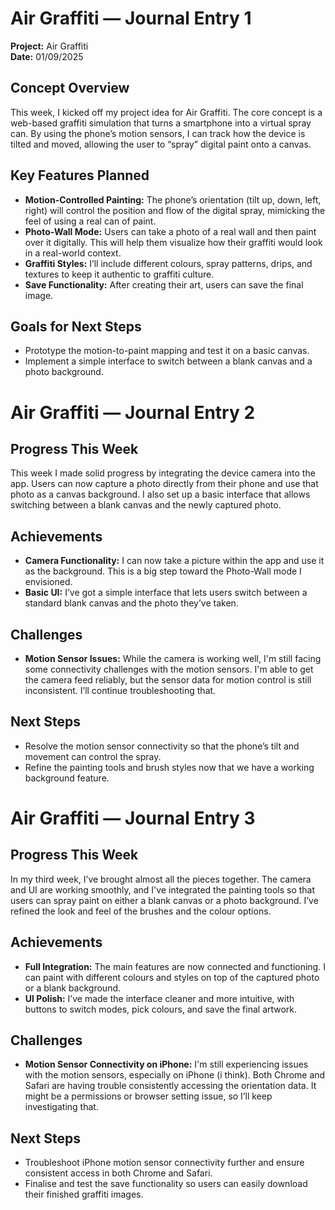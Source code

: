 # Air Graffiti — Journal Entry 1

**Project:** Air Graffiti  
**Date:** 01/09/2025

## Concept Overview

This week, I kicked off my project idea for Air Graffiti. The core concept is a web-based graffiti simulation that turns a smartphone into a virtual spray can. By using the phone’s motion sensors, I can track how the device is tilted and moved, allowing the user to “spray” digital paint onto a canvas.

## Key Features Planned

- **Motion-Controlled Painting:** The phone’s orientation (tilt up, down, left, right) will control the position and flow of the digital spray, mimicking the feel of using a real can of paint.
- **Photo-Wall Mode:** Users can take a photo of a real wall and then paint over it digitally. This will help them visualize how their graffiti would look in a real-world context.
- **Graffiti Styles:** I’ll include different colours, spray patterns, drips, and textures to keep it authentic to graffiti culture.
- **Save Functionality:** After creating their art, users can save the final image.

## Goals for Next Steps

- Prototype the motion-to-paint mapping and test it on a basic canvas.
- Implement a simple interface to switch between a blank canvas and a photo background.





# Air Graffiti — Journal Entry 2

## Progress This Week

This week I made solid progress by integrating the device camera into the app. Users can now capture a photo directly from their phone and use that photo as a canvas background. I also set up a basic interface that allows switching between a blank canvas and the newly captured photo.

## Achievements

- **Camera Functionality:** I can now take a picture within the app and use it as the background. This is a big step toward the Photo-Wall mode I envisioned.
- **Basic UI:** I’ve got a simple interface that lets users switch between a standard blank canvas and the photo they’ve taken.

## Challenges

- **Motion Sensor Issues:** While the camera is working well, I'm still facing some connectivity challenges with the motion sensors. I'm able to get the camera feed reliably, but the sensor data for motion control is still inconsistent. I’ll continue troubleshooting that.

## Next Steps

- Resolve the motion sensor connectivity so that the phone’s tilt and movement can control the spray.  
- Refine the painting tools and brush styles now that we have a working background feature.


# Air Graffiti — Journal Entry 3

## Progress This Week

In my third week, I’ve brought almost all the pieces together. The camera and UI are working smoothly, and I've integrated the painting tools so that users can spray paint on either a blank canvas or a photo background. I’ve refined the look and feel of the brushes and the colour options. 

## Achievements

- **Full Integration:** The main features are now connected and functioning. I can paint with different colours and styles on top of the captured photo or a blank background.
- **UI Polish:** I’ve made the interface cleaner and more intuitive, with buttons to switch modes, pick colours, and save the final artwork.

## Challenges

- **Motion Sensor Connectivity on iPhone:** I'm still experiencing issues with the motion sensors, especially on iPhone (i think). Both Chrome and Safari are having trouble consistently accessing the orientation data. It might be a permissions or browser setting issue, so I’ll keep investigating that.

## Next Steps

- Troubleshoot iPhone motion sensor connectivity further and ensure consistent access in both Chrome and Safari.
- Finalise and test the save functionality so users can easily download their finished graffiti images.
